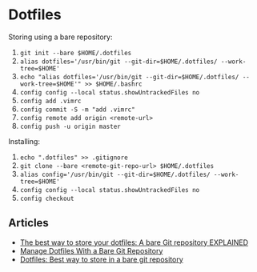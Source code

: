 # Dotfiles

Storing using a bare repository:
1. ```git init --bare $HOME/.dotfiles```
2. ```alias dotfiles='/usr/bin/git --git-dir=$HOME/.dotfiles/ --work-tree=$HOME'```
3. ```echo "alias dotfiles='/usr/bin/git --git-dir=$HOME/.dotfiles/ --work-tree=$HOME'" >> $HOME/.bashrc```
4. ```config config --local status.showUntrackedFiles no```
5. ```config add .vimrc```
6. ```config commit -S -m "add .vimrc"```
7. ```config remote add origin <remote-url>```
8. ```config push -u origin master```

Installing:
1. ```echo ".dotfiles" >> .gitignore```
2. ```git clone --bare <remote-git-repo-url> $HOME/.dotfiles```
3. ```alias config='/usr/bin/git --git-dir=$HOME/.dotfiles/ --work-tree=$HOME'```
4. ```config config --local status.showUntrackedFiles no```
5. ```config checkout```

## Articles
* [The best way to store your dotfiles: A bare Git repository EXPLAINED](https://www.ackama.com/what-we-think/the-best-way-to-store-your-dotfiles-a-bare-git-repository-explained/)
* [Manage Dotfiles With a Bare Git Repository](https://harfangk.github.io/2016/09/18/manage-dotfiles-with-a-git-bare-repository.html)
* [Dotfiles: Best way to store in a bare git repository](https://www.atlassian.com/git/tutorials/dotfiles)
